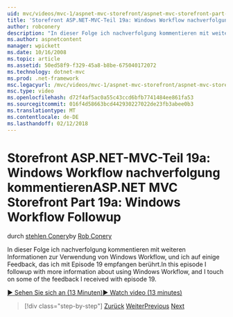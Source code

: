 ```yaml
---
uid: mvc/videos/mvc-1/aspnet-mvc-storefront/aspnet-mvc-storefront-part-19a-windows-workflow-followup
title: 'Storefront ASP.NET-MVC-Teil 19a: Windows Workflow nachverfolgung kommentieren | Microsoft Docs'
author: robconery
description: "In dieser Folge ich nachverfolgung kommentieren mit weiteren Informationen zur Verwendung von Windows Workflow, und ich auf einige Feedback, das ich mit Episode 19 empfangen berührt."
ms.author: aspnetcontent
manager: wpickett
ms.date: 10/16/2008
ms.topic: article
ms.assetid: 50ed58f9-f329-45a8-b8be-675040172072
ms.technology: dotnet-mvc
ms.prod: .net-framework
msc.legacyurl: /mvc/videos/mvc-1/aspnet-mvc-storefront/aspnet-mvc-storefront-part-19a-windows-workflow-followup
msc.type: video
ms.openlocfilehash: d72f4af5ac0a55c43ccd6bfb7741484ee861fa53
ms.sourcegitcommit: 016f4d58663bcd442930227022de23fb3abee0b3
ms.translationtype: MT
ms.contentlocale: de-DE
ms.lasthandoff: 02/12/2018
---
```

<a name="aspnet-mvc-storefront-part-19a-windows-workflow-followup"></a><span data-ttu-id="e75a8-103">Storefront ASP.NET-MVC-Teil 19a: Windows Workflow nachverfolgung kommentieren</span><span class="sxs-lookup"><span data-stu-id="e75a8-103">ASP.NET MVC Storefront Part 19a: Windows Workflow Followup</span></span>
====================
<span data-ttu-id="e75a8-104">durch [stehlen Conery](https://github.com/robconery)</span><span class="sxs-lookup"><span data-stu-id="e75a8-104">by [Rob Conery](https://github.com/robconery)</span></span>

<span data-ttu-id="e75a8-105">In dieser Folge ich nachverfolgung kommentieren mit weiteren Informationen zur Verwendung von Windows Workflow, und ich auf einige Feedback, das ich mit Episode 19 empfangen berührt.</span><span class="sxs-lookup"><span data-stu-id="e75a8-105">In this episode I followup with more information about using Windows Workflow, and I touch on some of the feedback I received with episode 19.</span></span>

[<span data-ttu-id="e75a8-106">&#9654; Sehen Sie sich an (13 Minuten)</span><span class="sxs-lookup"><span data-stu-id="e75a8-106">&#9654; Watch video (13 minutes)</span></span>](https://channel9.msdn.com/Blogs/ASP-NET-Site-Videos/aspnet-mvc-storefront-part-19a-windows-workflow-followup)

>[!div class="step-by-step"]
<span data-ttu-id="e75a8-107">[Zurück](aspnet-mvc-storefront-part-19-processing-orders-with-windows-workflow.md)
[Weiter](aspnet-mvc-storefront-part-20-logging.md)</span><span class="sxs-lookup"><span data-stu-id="e75a8-107">[Previous](aspnet-mvc-storefront-part-19-processing-orders-with-windows-workflow.md)
[Next](aspnet-mvc-storefront-part-20-logging.md)</span></span>
